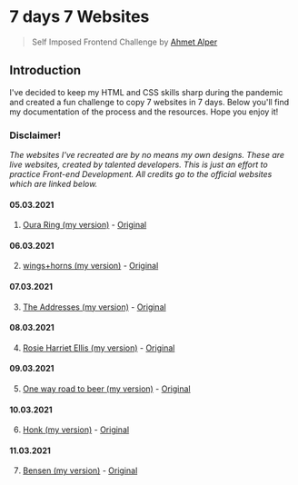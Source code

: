 # 7 days 7 Websites
> Self Imposed Frontend Challenge by [Ahmet Alper](https://github.com/ahmetalpergit)

## Introduction

I've decided to keep my HTML and CSS skills sharp during the pandemic and created a fun challenge to copy 7 websites in 7 days. Below you'll find my documentation of the process and the resources. Hope you enjoy it!

### Disclaimer!
_The websites I've recreated are by no means my own designs. These are live websites, created by talented developers. This is just an effort to practice Front-end Development. All credits go to the official websites which are linked below._

#### 05.03.2021
1. [Oura Ring (my version)](https://7days7websites-ouraring.netlify.app) - [Original](https://ouraring.com/)

#### 06.03.2021
2. [wings+horns (my version)](https://7days7websites-wingshorns.netlify.app/) - [Original](https://wingsandhorns.com/)

#### 07.03.2021
3. [The Addresses (my version)](https://7days7websites-theaddresses.netlify.app/) - [Original](https://www.theaddresses.com/)

#### 08.03.2021
4. [Rosie Harriet Ellis (my version)](https://7days7websites-rosieharrietellis.netlify.app/) - [Original](https://www.rosieharrietellis.com/)

#### 09.03.2021
5. [One way road to beer (my version)](https://7days7websites-onewayroadtobeer.netlify.app/) - [Original](https://onewayroadtobeer.com/)

#### 10.03.2021
6. [Honk (my version)](https://7days7websites-honk.netlify.app/) - [Original](https://honk.me/)

#### 11.03.2021
7. [Bensen (my version)](https://7days7websites-bensen.netlify.app/) - [Original](https://bensen.com/)